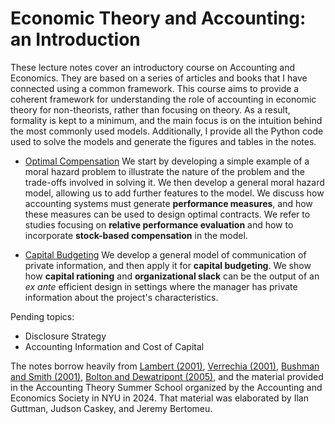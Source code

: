 # Economic Theory and Accounting: an Introduction

These lecture notes cover an introductory course on Accounting and Economics. They are based on a series of articles and books that I have connected using a common framework. This course aims to provide a coherent framework for understanding the role of accounting in economic theory for non-theorists, rather than focusing on theory. As a result, formality is kept to a minimum, and the main focus is on the intuition behind the most commonly used models. Additionally, I provide all the Python code used to solve the models and generate the figures and tables in the notes.

- [Optimal Compensation](https://marceloortizm.com/lecture_accounting_theory/mora_hazard.html) We start by developing a simple example of a moral hazard problem to illustrate the nature of the problem and the trade-offs involved in solving it. We then develop a general moral hazard model, allowing us to add further features to the model. We discuss how accounting systems must generate **performance measures**, and how these measures can be used to design optimal contracts. We refer to studies focusing on **relative performance evaluation** and how to incorporate **stock-based compensation** in the model. 

- [Capital Budgeting](https://marceloortizm.com/lecture_accounting_theory/private_inf.html) We develop a general model of communication of private information, and then apply it for **capital budgeting**. We show how **capital rationing** and **organizational slack** can be the output of an *ex ante* efficient design in settings where the manager has private information about the project's characteristics.

Pending topics:

- Disclosure Strategy
- Accounting Information and Cost of Capital

The notes borrow heavily from [Lambert (2001)](https://www.sciencedirect.com/science/article/abs/pii/S0165410101000374?via%3Dihub), [Verrechia (2001)](https://doi.org/10.1016/S0165-4101(01)00025-8), [Bushman and Smith (2001)](https://doi.org/10.1016/S0165-4101(01)00027-1), [Bolton and Dewatripont (2005)](https://mitpress.mit.edu/9780262025768/contract-theory/), and the material provided in the Accounting Theory Summer School organized by the Accounting and Economics Society in NYU in 2024. That material was elaborated by Ilan Guttman, Judson Caskey, and Jeremy Bertomeu.